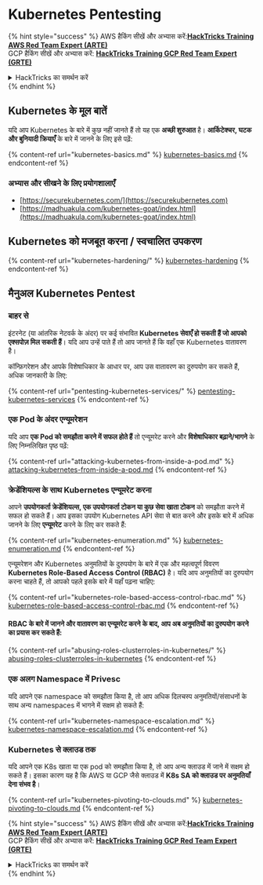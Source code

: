 # Kubernetes Pentesting

{% hint style="success" %}
AWS हैकिंग सीखें और अभ्यास करें:<img src="../../.gitbook/assets/image (1) (1) (1) (1).png" alt="" data-size="line">[**HackTricks Training AWS Red Team Expert (ARTE)**](https://training.hacktricks.xyz/courses/arte)<img src="../../.gitbook/assets/image (1) (1) (1) (1).png" alt="" data-size="line">\
GCP हैकिंग सीखें और अभ्यास करें: <img src="../../.gitbook/assets/image (2) (1).png" alt="" data-size="line">[**HackTricks Training GCP Red Team Expert (GRTE)**<img src="../../.gitbook/assets/image (2) (1).png" alt="" data-size="line">](https://training.hacktricks.xyz/courses/grte)

<details>

<summary>HackTricks का समर्थन करें</summary>

* [**सदस्यता योजनाएँ**](https://github.com/sponsors/carlospolop) देखें!
* **💬 [**Discord समूह**](https://discord.gg/hRep4RUj7f) या [**telegram समूह**](https://t.me/peass) में शामिल हों या **Twitter** 🐦 पर हमें **फॉलो** करें [**@hacktricks\_live**](https://twitter.com/hacktricks_live)**.**
* **हैकिंग ट्रिक्स साझा करें और** [**HackTricks**](https://github.com/carlospolop/hacktricks) और [**HackTricks Cloud**](https://github.com/carlospolop/hacktricks-cloud) github repos में PRs सबमिट करें।

</details>
{% endhint %}

## Kubernetes के मूल बातें

यदि आप Kubernetes के बारे में कुछ नहीं जानते हैं तो यह एक **अच्छी शुरुआत** है। **आर्किटेक्चर, घटक और बुनियादी क्रियाएँ** के बारे में जानने के लिए इसे पढ़ें:

{% content-ref url="kubernetes-basics.md" %}
[kubernetes-basics.md](kubernetes-basics.md)
{% endcontent-ref %}

### अभ्यास और सीखने के लिए प्रयोगशालाएँ

* [https://securekubernetes.com/](https://securekubernetes.com)
* [https://madhuakula.com/kubernetes-goat/index.html](https://madhuakula.com/kubernetes-goat/index.html)

## Kubernetes को मजबूत करना / स्वचालित उपकरण

{% content-ref url="kubernetes-hardening/" %}
[kubernetes-hardening](kubernetes-hardening/)
{% endcontent-ref %}

## मैनुअल Kubernetes Pentest

### बाहर से

इंटरनेट (या आंतरिक नेटवर्क के अंदर) पर कई संभावित **Kubernetes सेवाएँ हो सकती हैं जो आपको एक्सपोज़ मिल सकती हैं**। यदि आप उन्हें पाते हैं तो आप जानते हैं कि वहाँ एक Kubernetes वातावरण है।

कॉन्फ़िगरेशन और आपके विशेषाधिकार के आधार पर, आप उस वातावरण का दुरुपयोग कर सकते हैं, अधिक जानकारी के लिए:

{% content-ref url="pentesting-kubernetes-services/" %}
[pentesting-kubernetes-services](pentesting-kubernetes-services/)
{% endcontent-ref %}

### एक Pod के अंदर एन्यूमरेशन

यदि आप **एक Pod को समझौता करने में सफल होते हैं** तो एन्यूमरेट करने और **विशेषाधिकार बढ़ाने/भागने** के लिए निम्नलिखित पृष्ठ पढ़ें:

{% content-ref url="attacking-kubernetes-from-inside-a-pod.md" %}
[attacking-kubernetes-from-inside-a-pod.md](attacking-kubernetes-from-inside-a-pod.md)
{% endcontent-ref %}

### क्रेडेंशियल्स के साथ Kubernetes एन्यूमरेट करना

आपने **उपयोगकर्ता क्रेडेंशियल्स, एक उपयोगकर्ता टोकन या कुछ सेवा खाता टोकन** को समझौता करने में सफल हो सकते हैं। आप इसका उपयोग Kubernetes API सेवा से बात करने और इसके बारे में अधिक जानने के लिए **एन्यूमरेट** करने के लिए कर सकते हैं:

{% content-ref url="kubernetes-enumeration.md" %}
[kubernetes-enumeration.md](kubernetes-enumeration.md)
{% endcontent-ref %}

एन्यूमरेशन और Kubernetes अनुमतियों के दुरुपयोग के बारे में एक और महत्वपूर्ण विवरण **Kubernetes Role-Based Access Control (RBAC)** है। यदि आप अनुमतियों का दुरुपयोग करना चाहते हैं, तो आपको पहले इसके बारे में यहाँ पढ़ना चाहिए:

{% content-ref url="kubernetes-role-based-access-control-rbac.md" %}
[kubernetes-role-based-access-control-rbac.md](kubernetes-role-based-access-control-rbac.md)
{% endcontent-ref %}

#### RBAC के बारे में जानने और वातावरण का एन्यूमरेट करने के बाद, आप अब अनुमतियों का दुरुपयोग करने का प्रयास कर सकते हैं:

{% content-ref url="abusing-roles-clusterroles-in-kubernetes/" %}
[abusing-roles-clusterroles-in-kubernetes](abusing-roles-clusterroles-in-kubernetes/)
{% endcontent-ref %}

### एक अलग Namespace में Privesc

यदि आपने एक namespace को समझौता किया है, तो आप अधिक दिलचस्प अनुमतियों/संसाधनों के साथ अन्य namespaces में भागने में सक्षम हो सकते हैं:

{% content-ref url="kubernetes-namespace-escalation.md" %}
[kubernetes-namespace-escalation.md](kubernetes-namespace-escalation.md)
{% endcontent-ref %}

### Kubernetes से क्लाउड तक

यदि आपने एक K8s खाता या एक pod को समझौता किया है, तो आप अन्य क्लाउड में जाने में सक्षम हो सकते हैं। इसका कारण यह है कि AWS या GCP जैसे क्लाउड में **K8s SA को क्लाउड पर अनुमतियाँ देना संभव है**।

{% content-ref url="kubernetes-pivoting-to-clouds.md" %}
[kubernetes-pivoting-to-clouds.md](kubernetes-pivoting-to-clouds.md)
{% endcontent-ref %}

{% hint style="success" %}
AWS हैकिंग सीखें और अभ्यास करें:<img src="../../.gitbook/assets/image (1) (1) (1) (1).png" alt="" data-size="line">[**HackTricks Training AWS Red Team Expert (ARTE)**](https://training.hacktricks.xyz/courses/arte)<img src="../../.gitbook/assets/image (1) (1) (1) (1).png" alt="" data-size="line">\
GCP हैकिंग सीखें और अभ्यास करें: <img src="../../.gitbook/assets/image (2) (1).png" alt="" data-size="line">[**HackTricks Training GCP Red Team Expert (GRTE)**<img src="../../.gitbook/assets/image (2) (1).png" alt="" data-size="line">](https://training.hacktricks.xyz/courses/grte)

<details>

<summary>HackTricks का समर्थन करें</summary>

* [**सदस्यता योजनाएँ**](https://github.com/sponsors/carlospolop) देखें!
* **💬 [**Discord समूह**](https://discord.gg/hRep4RUj7f) या [**telegram समूह**](https://t.me/peass) में शामिल हों या **Twitter** 🐦 पर हमें **फॉलो** करें [**@hacktricks\_live**](https://twitter.com/hacktricks_live)**.**
* **हैकिंग ट्रिक्स साझा करें और** [**HackTricks**](https://github.com/carlospolop/hacktricks) और [**HackTricks Cloud**](https://github.com/carlospolop/hacktricks-cloud) github repos में PRs सबमिट करें।

</details>
{% endhint %}
